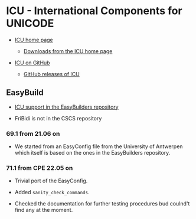 # ICU - International Components for UNICODE

  * [ICU home page](http://site.icu-project.org/)

      * [Downloads from the ICU home page](http://site.icu-project.org/download)

  * [ICU on GitHub](https://github.com/unicode-org/icu)

      * [GitHub releases of ICU](https://github.com/unicode-org/icu/releases)

## EasyBuild

  * [ICU support in the EasyBuilders repository](https://github.com/easybuilders/easybuild-easyconfigs/tree/develop/easybuild/easyconfigs/i/ICU)

  * FriBidi is not in the CSCS repository

### 69.1 from 21.06 on

  * We started from an EasyConfig file from the University of Antwerpen which
    itself is based on the ones in the EasyBuilders repository.

### 71.1 from CPE 22.05 on

  * Trivial port of the EasyConfig.

  * Added `sanity_check_commands`.

  * Checked the documentation for further testing procedures bud coulnd't find any at the moment.